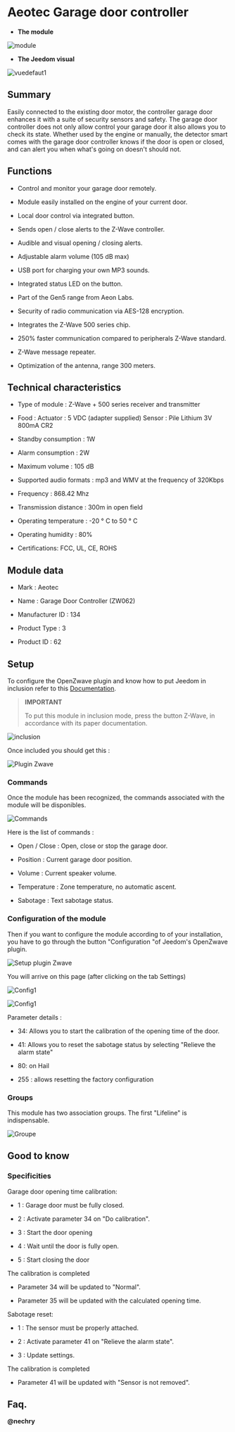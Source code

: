 Aeotec Garage door controller 
====================================



-   **The module**



![module](images/aeotec.garagedoorcontroller/module.jpg)



-   **The Jeedom visual**



![vuedefaut1](images/aeotec.garagedoorcontroller/vuedefaut1.jpg)



Summary 
------



Easily connected to the existing door motor, the controller
garage door enhances it with a suite of security sensors and
safety. The garage door controller does not only allow
control your garage door it also allows you to check
its state. Whether used by the engine or manually, the detector
smart comes with the garage door controller knows if the door
is open or closed, and can alert you when what's going on doesn't
should not.



Functions 
---------



-   Control and monitor your garage door remotely.

-   Module easily installed on the engine of your
    current door.

-   Local door control via integrated button.

-   Sends open / close alerts to the Z-Wave controller.

-   Audible and visual opening / closing alerts.

-   Adjustable alarm volume (105 dB max)

-   USB port for charging your own MP3 sounds.

-   Integrated status LED on the button.

-   Part of the Gen5 range from Aeon Labs.

-   Security of radio communication via AES-128 encryption.

-   Integrates the Z-Wave 500 series chip.

-   250% faster communication compared to peripherals
    Z-Wave standard.

-   Z-Wave message repeater.

-   Optimization of the antenna, range 300 meters.



Technical characteristics 
---------------------------



-   Type of module : Z-Wave + 500 series receiver and transmitter

-   Food : Actuator : 5 VDC (adapter supplied) Sensor : Pile
    Lithium 3V 800mA CR2

-   Standby consumption : 1W

-   Alarm consumption : 2W

-   Maximum volume : 105 dB

-   Supported audio formats : mp3 and WMV at the frequency of 320Kbps

-   Frequency : 868.42 Mhz

-   Transmission distance : 300m in open field

-   Operating temperature : -20 ° C to 50 ° C

-   Operating humidity : 80%

-   Certifications: FCC, UL, CE, ROHS



Module data 
-----------------



-   Mark : Aeotec

-   Name : Garage Door Controller (ZW062)

-   Manufacturer ID : 134

-   Product Type : 3

-   Product ID : 62



Setup 
-------------



To configure the OpenZwave plugin and know how to put Jeedom in
inclusion refer to this
[Documentation](https://doc.jeedom.com/en_US/plugins/automation%20protocol/openzwave/).



> **IMPORTANT**
>
> To put this module in inclusion mode, press the button
> Z-Wave, in accordance with its paper documentation.



![inclusion](images/aeotec.garagedoorcontroller/inclusion.jpg)



Once included you should get this :



![Plugin Zwave](images/aeotec.garagedoorcontroller/information.jpg)



### Commands 



Once the module has been recognized, the commands associated with the module will be
disponibles.



![Commands](images/aeotec.garagedoorcontroller/commandes.jpg)



Here is the list of commands :



-   Open / Close : Open, close or stop the garage door.

-   Position : Current garage door position.

-   Volume : Current speaker volume.

-   Temperature : Zone temperature, no automatic ascent.

-   Sabotage : Text sabotage status.



### Configuration of the module 



Then if you want to configure the module according to
of your installation, you have to go through the button
"Configuration "of Jeedom's OpenZwave plugin.



![Setup plugin Zwave](images/plugin/bouton_configuration.jpg)



You will arrive on this page (after clicking on the tab
Settings)



![Config1](images/aeotec.garagedoorcontroller/config1.jpg)

![Config1](images/aeotec.garagedoorcontroller/config2.jpg)



Parameter details :



-   34: Allows you to start the calibration of the opening time of
    the door.

-   41: Allows you to reset the sabotage status by selecting "Relieve
    the alarm state"

-   80: on Hail

-   255 : allows resetting the factory configuration



### Groups 



This module has two association groups. The first "Lifeline" is
indispensable.



![Groupe](images/aeotec.garagedoorcontroller/groupe.jpg)



Good to know 
------------



### Specificities 

Garage door opening time calibration:

-   1 : Garage door must be fully closed.

-   2 : Activate parameter 34 on "Do calibration".

-   3 : Start the door opening

-   4 : Wait until the door is fully open.

-   5 : Start closing the door

The calibration is completed

-   Parameter 34 will be updated to "Normal".

-   Parameter 35 will be updated with the calculated opening time.



Sabotage reset:

-   1 : The sensor must be properly attached.

-   2 : Activate parameter 41 on "Relieve the alarm state".

-   3 : Update settings.

The calibration is completed

-   Parameter 41 will be updated with "Sensor is not removed".



Faq. 
------





**@nechry**
